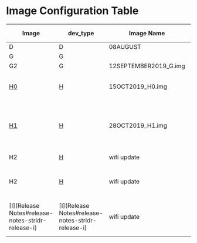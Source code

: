 Image Configuration Table
======================

| Image | dev_type | Image Name            | Git ver  | FW ver | oot pw         | keepin | keepout         | MTRI | Drpr | GDA | Part 1 | 2     | 3     | Image configs | service changes                                          | python installs           | NOTES                     |
|-------|----------|-----------------------|----------|--------|----------------|--------|-----------------|----|-----|-----|--------|-------|-------|---------------|----------------------------------------------------------|---------------------------|---------------------------|
| D     | D        | 08AUGUST              |          | 1y     | oceanofthings  |        |                 | v1 | v1 | v1 | /      | /data |       |               |                                                          | py3.5,                    |                           |
| G     | G        |                       | a215331  | 1y     | STRIDR_phase1! | GOM2   | GOM3            | v1 | v1 | v1 | /      | /data |       | "baseline"    |                                                          |                           |                           |
| G2    | G        | 12SEPTEMBER2019_G.img | 93e0eba0 | 1y     | STRIDR_phase1! | null   | default_keepout | v1 | v1 | v1 | /      | /data |       |               |                                                          |                           |                           |
| [H0](http://aretegitlab/oot/STRIDR/wikis/Release-Notes#h0)    | [H](http://aretegitlab/oot/STRIDR/wikis/Release-Notes#release-notes-stridr-release-h)        | 15OCT2019_H0.img      | c3df82e0 | 2i     | STRIDR_phase1! | null   | default_keepout | v1 | v1 | v1 | / (ro) | /var  | /data |               | disabled robotcontrol, networking, ntp                   | installed pynmea2, psutil |                           |
| [H1](http://aretegitlab/oot/STRIDR/wikis/Release-Notes#h1)    | [H](http://aretegitlab/oot/STRIDR/wikis/Release-Notes#release-notes-stridr-release-h)        | 28OCT2019_H1.img      | 3c8acb33 | 2i     | Liberty1Witch  | null   | default_keepout | v1 | v1 | v1 | / (ro) | /var  | /data |               | indexed example_db, general fail scuttle, scuttle @12.8V |                           | local differs from master |
| H2    | [H](http://aretegitlab/oot/STRIDR/wikis/Release-Notes#release-notes-stridr-release-h)        | wifi update           | dcd1e688 | 2i     | Liberty1Witch  | null   | default_keepout | v2 | v1 | v1 | / (ro) | /var  | /data |               |                                                          | installed pynmea2, psutil | dev branch                |
| H2    | [H](http://aretegitlab/oot/STRIDR/wikis/Release-Notes#release-notes-stridr-release-h)        | wifi update           | dcd1e688 | 2i     | Liberty1Witch  | 12     | 16405           | v2 | v1 | v1 | / (ro) | /var  | /data |               |                                                          | installed pynmea2, psutil | dev branch, June geofence |
| [I](Release Notes#release-notes-stridr-release-i)     | [I](Release Notes#release-notes-stridr-release-i)        | wifi update           | a03bdc8e | 2i     | Liberty1Witch  | 00012  | 16405           | v2 | v1 | v1 | / (ro) | /var  | /data |               |                                                          | [Release Notes](Release Notes#release-notes-stridr-release-i)             |                           |
